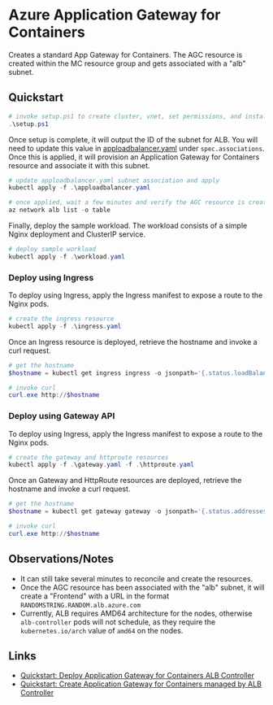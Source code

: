 # Azure Application Gateway for Containers

Creates a standard App Gateway for Containers. The AGC resource is created within the MC resource group and gets associated with a "alb" subnet.

## Quickstart

```powershell
# invoke setup.ps1 to create cluster, vnet, set permissions, and install ALB via helm
.\setup.ps1
```

Once setup is complete, it will output the ID of the subnet for ALB. You will need to update this value in [apploadbalancer.yaml](./apploadbalancer.yaml) under `spec.associations`. Once this is applied, it will provision an Application Gateway for Containers resource and associate it with this subnet.

```powershell
# update apploadbalancer.yaml subnet association and apply
kubectl apply -f .\apploadbalancer.yaml

# once applied, wait a few minutes and verify the AGC resource is created
az network alb list -o table
```

Finally, deploy the sample workload. The workload consists of a simple Nginx deployment and ClusterIP service.

```powershell
# deploy sample workload
kubectl apply -f .\workload.yaml
```

### Deploy using Ingress

To deploy using Ingress, apply the Ingress manifest to expose a route to the Nginx pods.

```powershell
# create the ingress resource
kubectl apply -f .\ingress.yaml
```

Once an Ingress resource is deployed, retrieve the hostname and invoke a curl request.

```powershell
# get the hostname
$hostname = kubectl get ingress ingress -o jsonpath='{.status.loadBalancer.ingress[0].hostname}'

# invoke curl
curl.exe http://$hostname
```

### Deploy using Gateway API

To deploy using Ingress, apply the Ingress manifest to expose a route to the Nginx pods.

```powershell
# create the gateway and httproute resources
kubectl apply -f .\gateway.yaml -f .\httproute.yaml
```

Once an Gateway and HttpRoute resources are deployed, retrieve the hostname and invoke a curl request.

```powershell
# get the hostname
$hostname = kubectl get gateway gateway -o jsonpath='{.status.addresses[0].value}'

# invoke curl
curl.exe http://$hostname
```

## Observations/Notes
- It can still take several minutes to reconcile and create the resources. 
- Once the AGC resource has been associated with the "alb" subnet, it will create a "Frontend" with a URL in the format `RANDOMSTRING.RANDOM.alb.azure.com`
- Currently, ALB requires AMD64 architecture for the nodes, otherwise `alb-controller` pods will not schedule, as they require the `kubernetes.io/arch` value of `amd64` on the nodes.

## Links
- [Quickstart: Deploy Application Gateway for Containers ALB Controller](https://learn.microsoft.com/en-us/azure/application-gateway/for-containers/quickstart-deploy-application-gateway-for-containers-alb-controller?tabs=install-helm-windows)
- [Quickstart: Create Application Gateway for Containers managed by ALB Controller](https://learn.microsoft.com/en-us/azure/application-gateway/for-containers/quickstart-create-application-gateway-for-containers-managed-by-alb-controller?tabs=new-subnet-aks-vnet)